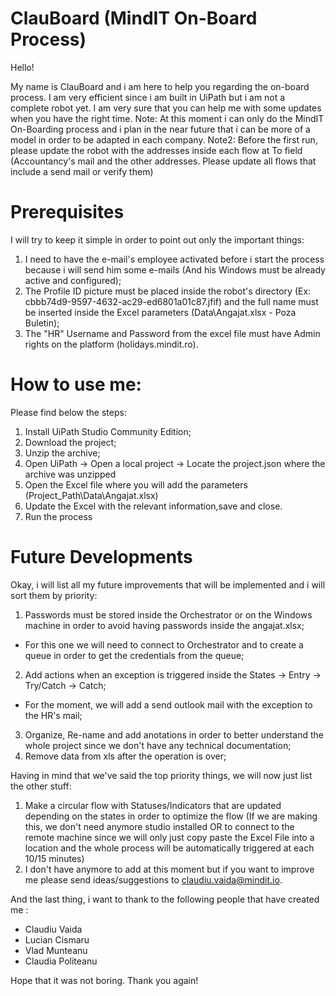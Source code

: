 # ClauBoard (MindIT On-Board Process)

Hello!

My name is ClauBoard and i am here to help you regarding the on-board process. 
I am very efficient since i am built in UiPath but i am not a complete robot yet. I am very sure that you can help me with some updates when you have the right time.
Note: At this moment i can only do the MindIT On-Boarding process and i plan in the near future that i can be more of a model in order to be adapted in each company.
Note2: Before the first run, please update the robot with the addresses inside each flow at To field (Accountancy's mail and the other addresses. Please update all flows that include a send mail or verify them)


# Prerequisites

I will try to keep it simple in order to point out only the important things:
1. I need to have the e-mail's employee activated before i start the process because i will send him some e-mails (And his Windows must be already active and configured);
2. The Profile ID picture must be placed inside the robot's directory (Ex: cbbb74d9-9597-4632-ac29-ed6801a01c87.jfif) and the full name must be inserted inside the Excel parameters (Data\Angajat.xlsx - Poza Buletin);
3. The "HR" Username and Password from the excel file must have Admin rights on the platform (holidays.mindit.ro).


# How to use me:

Please find below the steps:
1. Install UiPath Studio Community Edition;
2. Download the project;
3. Unzip the archive;
4. Open UiPath -> Open a local project -> Locate the project.json where the archive was unzipped
5. Open the Excel file where you will add the parameters (Project_Path\Data\Angajat.xlsx)
6. Update the Excel with the relevant information,save and close.
7. Run the process


# Future Developments

Okay, i will list all my future improvements that will be implemented and i will sort them by priority:
1. Passwords must be stored inside the Orchestrator or on the Windows machine in order to avoid having passwords inside the angajat.xlsx;
- For this one we will need to connect to Orchestrator and to create a queue in order to get the credentials from the queue;
2. Add actions when an exception is triggered inside the States -> Entry -> Try/Catch -> Catch;
- For the moment, we will add a send outlook mail with the exception to the HR's mail;
3. Organize, Re-name and add anotations in order to better understand the whole project since we don't have any technical documentation;
4. Remove data from xls after the operation is over;

Having in mind that we've said the top priority things, we will now just list the other stuff:
1. Make a circular flow with Statuses/Indicators that are updated depending on the states in order to optimize the flow (If we are making this, we don't need anymore studio installed OR to connect to the remote machine since we will only just copy paste the Excel File into a location and the whole process will be automatically triggered at each 10/15 minutes)
2. I don't have anymore to add at this moment but if you want to improve me please send ideas/suggestions to claudiu.vaida@mindit.io.

And the last thing, i want to thank to the following people that have created me : 
- Claudiu Vaida
- Lucian Cismaru
- Vlad Munteanu
- Claudia Politeanu

Hope that it was not boring. Thank you again!
